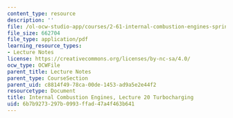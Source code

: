 ```yaml
---
content_type: resource
description: ''
file: /ol-ocw-studio-app/courses/2-61-internal-combustion-engines-spring-2017/6b7b9273297b0993ffad47a4f463b641_MIT2_61S17_lec20.pdf
file_size: 662704
file_type: application/pdf
learning_resource_types:
- Lecture Notes
license: https://creativecommons.org/licenses/by-nc-sa/4.0/
ocw_type: OCWFile
parent_title: Lecture Notes
parent_type: CourseSection
parent_uid: c8814f49-78ca-00de-1453-ad9a5e2e44f2
resourcetype: Document
title: Internal Combustion Engines, Lecture 20 Turbocharging
uid: 6b7b9273-297b-0993-ffad-47a4f463b641
---
```

